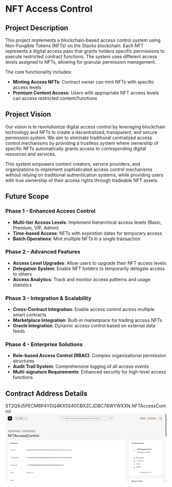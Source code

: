 # NFT Access Control

## Project Description

This project implements a blockchain-based access control system using Non-Fungible Tokens (NFTs) on the Stacks blockchain. Each NFT represents a digital access pass that grants holders specific permissions to execute restricted contract functions. The system uses different access levels assigned to NFTs, allowing for granular permission management.

The core functionality includes:
- **Minting Access NFTs**: Contract owner can mint NFTs with specific access levels
- **Premium Content Access**: Users with appropriate NFT access levels can access restricted content/functions

## Project Vision

Our vision is to revolutionize digital access control by leveraging blockchain technology and NFTs to create a decentralized, transparent, and secure permission system. We aim to eliminate traditional centralized access control mechanisms by providing a trustless system where ownership of specific NFTs automatically grants access to corresponding digital resources and services.

This system empowers content creators, service providers, and organizations to implement sophisticated access control mechanisms without relying on traditional authentication systems, while providing users with true ownership of their access rights through tradeable NFT assets.

## Future Scope

### Phase 1 - Enhanced Access Control
- **Multi-tier Access Levels**: Implement hierarchical access levels (Basic, Premium, VIP, Admin)
- **Time-based Access**: NFTs with expiration dates for temporary access
- **Batch Operations**: Mint multiple NFTs in a single transaction

### Phase 2 - Advanced Features
- **Access Level Upgrades**: Allow users to upgrade their NFT access levels
- **Delegation System**: Enable NFT holders to temporarily delegate access to others
- **Access Analytics**: Track and monitor access patterns and usage statistics

### Phase 3 - Integration & Scalability
- **Cross-Contract Integration**: Enable access control across multiple smart contracts
- **Marketplace Integration**: Built-in marketplace for trading access NFTs
- **Oracle Integration**: Dynamic access control based on external data feeds

### Phase 4 - Enterprise Solutions
- **Role-based Access Control (RBAC)**: Complex organizational permission structures
- **Audit Trail System**: Comprehensive logging of all access events
- **Multi-signature Requirements**: Enhanced security for high-level access functions

## Contract Address Details
ST2Q9J5PECM6P4YDQ4KX5S40CBXZCJDBC78WYWXXN.NFTAccessControl
![alt text](image.png)
